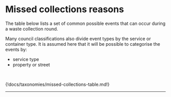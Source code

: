
# Missed collections reasons

The table below lists a set of common possible events that can occur during a waste collection round.

Many council classifications also divide event types by the service or container type. It is assumed here that it will be possible to categorise the events by:

* service type
* property or street


<br/>

{!docs/taxonomies/missed-collections-table.md!}

---
